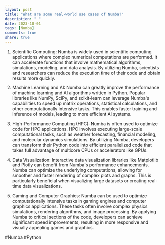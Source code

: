 ```yaml
---
layout: post
title: "What are some real-world use cases of Numba?"
description: " "
date: 2023-10-01
tags: [Numba]
comments: true
share: true
---
```


1. Scientific Computing: Numba is widely used in scientific computing applications where complex numerical computations are performed. It can accelerate functions that involve mathematical algorithms, simulations, modeling, and data analysis. By utilizing Numba, scientists and researchers can reduce the execution time of their code and obtain results more quickly.

2. Machine Learning and AI: Numba can greatly improve the performance of machine learning and AI algorithms written in Python. Popular libraries like NumPy, SciPy, and scikit-learn can leverage Numba's capabilities to speed up matrix operations, statistical calculations, and other computationally intensive tasks. This enables faster training and inference of models, leading to more efficient AI systems.

3. High-Performance Computing (HPC): Numba is often used to optimize code for HPC applications. HPC involves executing large-scale computational tasks, such as weather forecasting, financial modeling, and molecular dynamics simulations. By utilizing Numba, developers can transform their Python code into efficient parallelized code that takes full advantage of multicore CPUs or accelerators like GPUs.

4. Data Visualization: Interactive data visualization libraries like Matplotlib and Plotly can benefit from Numba's performance enhancements. Numba can optimize the underlying computations, allowing for smoother and faster rendering of complex plots and graphs. This is particularly beneficial when visualizing large datasets or creating real-time data visualizations.

5. Gaming and Computer Graphics: Numba can be used to optimize computationally intensive tasks in gaming engines and computer graphics applications. These tasks often involve complex physics simulations, rendering algorithms, and image processing. By applying Numba to critical sections of the code, developers can achieve significant speed improvements, resulting in more responsive and visually appealing games and graphics.

#Numba #Python